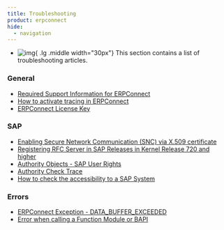 ```yaml
---
title: Troubleshooting
product: erpconnect
hide:
  - navigation
---
```


<div class="grid cards" markdown>

-   ![img](site:assets/images/icons/theo-thumbs.png){ .lg .middle width="30px"} This section contains a list of troubleshooting articles.

</div>

### General

<div class="mdx-columns" markdown>

- [Required Support Information for ERPConnect](https://support.theobald-software.com/helpdesk/KB/View/15002-required-support-information-for-erpconnect)
- [How to activate tracing in ERPConnect](https://support.theobald-software.com/helpdesk/KB/View/13733-how-to-activate-tracing-in-erpconnect)
- [ERPConnect License Key](https://support.theobald-software.com/helpdesk/KB/View/13729-erpconnect-license-key)

</div>

### SAP

<div class="mdx-columns" markdown>

- [Enabling Secure Network Communication (SNC) via X.509 certificate](https://support.theobald-software.com/helpdesk/KB/View/13349-enabling-secure-network-communication-snc-via-x-509-certificate)
- [Registering RFC Server in SAP Releases in Kernel Release 720 and higher](https://support.theobald-software.com/helpdesk/KB/View/13348-registering-rfc-server-in-sap-releases-in-kernel-release-720-and-higher)
- [Authority Objects - SAP User Rights](https://support.theobald-software.com/helpdesk/KB/View/13298-authority-objects-sap-user-rights)
- [Authority Check Trace](https://support.theobald-software.com/helpdesk/KB/View/13799-authority-check-trace)
- [How to check the accessibility to a SAP System](https://support.theobald-software.com/helpdesk/KB/View/13350-how-to-check-the-accessibility-to-a-sap-system)

</div>

### Errors

<div class="mdx-columns" markdown>

- [ERPConnect Exception - DATA_BUFFER_EXCEEDED](https://support.theobald-software.com/helpdesk/KB/View/13731-erpconnect-exception-data-buffer-exceeded)
- [Error when calling a Function Module or BAPI](https://support.theobald-software.com/helpdesk/KB/View/13730-error-when-calling-a-function-module-or-bapi)

</div>